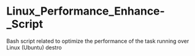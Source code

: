 # Linux_Performance_Enhance-_Script
Bash script related to optimize the performance of the task running over Linux (Ubuntu) destro 
